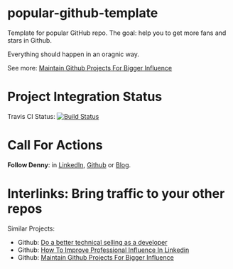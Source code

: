 # popular-github-template
Template for popular GitHub repo. The goal: help you to get more fans and stars in Github.

Everything should happen in an oragnic way.

See more: [Maintain Github Projects For Bigger Influence](https://github.com/DennyZhang/maintain-github-repos)

# Project Integration Status
Travis CI Status: [![Build Status](https://travis-ci.org/DennyZhang/remote-commands-servers.svg?branch=master)](https://travis-ci.org/DennyZhang/remote-commands-servers)

# Call For Actions
**Follow Denny**: in [LinkedIn](https://www.linkedin.com/in/dennyzhang001), [Github](https://github.com/DennyZhang) or [Blog](https://www.dennyzhang.com).

# Interlinks: Bring traffic to your other repos

Similar Projects: 
- Github: [Do a better technical selling as a developer](https://github.com/DennyZhang/developer-technical-selling)
- Github: [How To Improve Professional Influence In Linkedin](https://github.com/DennyZhang/linkedin-grow-influence)
- Github: [Maintain Github Projects For Bigger Influence](https://github.com/DennyZhang/maintain-github-repos)
